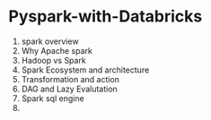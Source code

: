 # Pyspark-with-Databricks
1. spark overview
2. Why Apache spark
3. Hadoop vs Spark
4. Spark Ecosystem and architecture
5. Transformation and action
6. DAG and Lazy Evalutation
7. Spark sql engine
8. 
